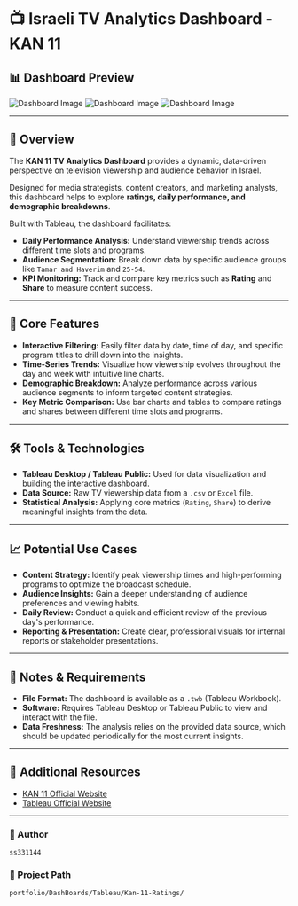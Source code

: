 # 📺 Israeli TV Analytics Dashboard - KAN 11

## 📊 Dashboard Preview
![Dashboard Image](<img width="1501" height="876" alt="image" src="https://github.com/user-attachments/assets/96006793-b026-4aef-8c25-45b2751c8eb8" />)
![Dashboard Image](<img width="1512" height="885" alt="image" src="https://github.com/user-attachments/assets/9ecbf9cb-edff-4a07-9ad8-7b099de6fdd5" />)
![Dashboard Image](<img width="1512" height="879" alt="image" src="https://github.com/user-attachments/assets/882e50e2-cc81-4923-a644-89eb151e614e" />)

---

## 🧠 Overview
The **KAN 11 TV Analytics Dashboard** provides a dynamic, data-driven perspective on television viewership and audience behavior in Israel.

Designed for media strategists, content creators, and marketing analysts, this dashboard helps to explore **ratings, daily performance, and demographic breakdowns**.

Built with Tableau, the dashboard facilitates:
- **Daily Performance Analysis:** Understand viewership trends across different time slots and programs.
- **Audience Segmentation:** Break down data by specific audience groups like `Tamar and Haverim` and `25-54`.
- **KPI Monitoring:** Track and compare key metrics such as **Rating** and **Share** to measure content success.

---

## 🔧 Core Features
- **Interactive Filtering:** Easily filter data by date, time of day, and specific program titles to drill down into the insights.
- **Time-Series Trends:** Visualize how viewership evolves throughout the day and week with intuitive line charts.
- **Demographic Breakdown:** Analyze performance across various audience segments to inform targeted content strategies.
- **Key Metric Comparison:** Use bar charts and tables to compare ratings and shares between different time slots and programs.

---

## 🛠️ Tools & Technologies
- **Tableau Desktop / Tableau Public:** Used for data visualization and building the interactive dashboard.
- **Data Source:** Raw TV viewership data from a `.csv` or `Excel` file.
- **Statistical Analysis:** Applying core metrics (`Rating`, `Share`) to derive meaningful insights from the data.

---

## 📈 Potential Use Cases
- **Content Strategy:** Identify peak viewership times and high-performing programs to optimize the broadcast schedule.
- **Audience Insights:** Gain a deeper understanding of audience preferences and viewing habits.
- **Daily Review:** Conduct a quick and efficient review of the previous day's performance.
- **Reporting & Presentation:** Create clear, professional visuals for internal reports or stakeholder presentations.

---

## 📌 Notes & Requirements
- **File Format:** The dashboard is available as a `.twb` (Tableau Workbook).
- **Software:** Requires Tableau Desktop or Tableau Public to view and interact with the file.
- **Data Freshness:** The analysis relies on the provided data source, which should be updated periodically for the most current insights.

---

## 🔗 Additional Resources
- [KAN 11 Official Website](https://www.kan.org.il/)
- [Tableau Official Website](https://www.tableau.com/)

---

### 👤 Author
`ss331144`

### 📂 Project Path
`portfolio/DashBoards/Tableau/Kan-11-Ratings/`

